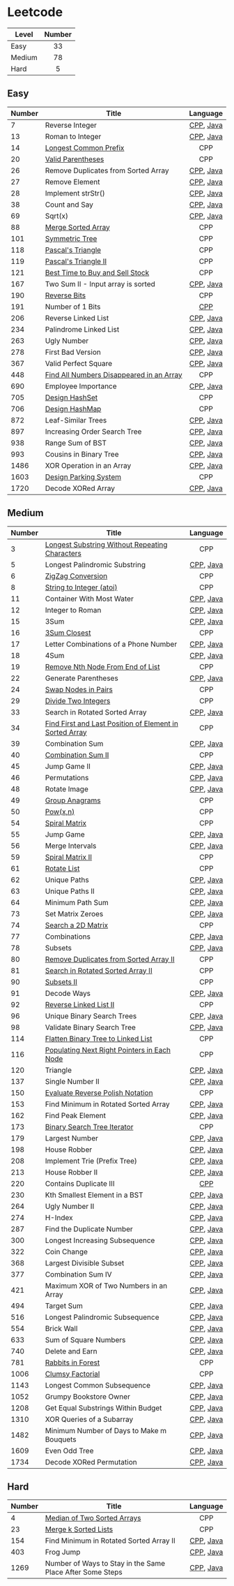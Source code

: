 # Leetcode
| Level | Number |
|-------|:------:|
|Easy|33|
|Medium|78|
|Hard|5|


## Easy
| Number | Title | Language |
|--------------|------|:--------:|
|7|Reverse Integer|<a href = "CPP/easy/reverseInteger.cpp">CPP</a>, <a href = "Java/easy/reverseInteger.java">Java</a>|
|13|Roman to Integer|<a href = "CPP/easy/romanToInt.cpp">CPP</a>, <a href = "Java/easy/romanToInt.java">Java</a>|
|14|<a href = "CPP/easy/longestCommonPrefix.cpp">Longest Common Prefix</a>|CPP|
|20|<a href = "CPP/easy/validParentheses.cpp">Valid Parentheses</a>|CPP|
|26|Remove Duplicates from Sorted Array|<a href = "CPP/easy/removeDuplicate.cpp">CPP</a>, <a href = "Java/easy/removeDuplicate.java">Java</a>|
|27|Remove Element|<a href = "CPP/easy/removeElement.cpp">CPP</a>, <a href = "Java/easy/removeElement.java">Java</a>|
|28|Implement strStr()|<a href = "CPP/easy/strStr.cpp">CPP</a>, <a href = "Java/easy/strStr.java">Java</a>|
|38|Count and Say|<a href = "CPP/easy/countAndSay.cpp">CPP</a>, <a href = "Java/easy/CountSay.java">Java</a>|
|69|Sqrt(x)|<a href = "CPP/easy/sqrtX.cpp">CPP</a>, <a href = "Java/easy/sqrtX.java">Java</a>|
|88|<a href = "CPP/easy/mergeSortedArray.cpp">Merge Sorted Array</a>|CPP|
|101|<a href = "CPP/easy/symmetricTree.cpp">Symmetric Tree</a>|CPP|
|118|<a href = "CPP/easy/PascalTriangle.cpp">Pascal's Triangle</a>|CPP|
|119|<a href = "CPP/easy/PascalTriangleII.cpp">Pascal's Triangle II</a>|CPP|
|121|<a href = "CPP/easy/bestTimeBuySell.cpp">Best Time to Buy and Sell Stock</a>|CPP|
|167|Two Sum II - Input array is sorted|<a href = "CPP/easy/twoSumII.cpp">CPP</a>, <a href = "Java/easy/twoSumII.java">Java</a>|
|190|<a href = "CPP/easy/reverseBits.cpp">Reverse Bits</a>|CPP|
|191|Number of 1 Bits|<a href = "CPP/easy/numOfOneBits.cpp">CPP</a>|
|206|Reverse Linked List|<a href = "CPP/easy/ReverseLinkedList.cpp">CPP</a>, <a href = "Java/easy/ReverseLinkedList.java">Java</a>|
|234|Palindrome Linked List|<a href = "CPP/easy/palindromeLinkedList.cpp">CPP</a>, <a href = "Java/easy/palindromeLinkedList.java">Java</a>|
|263|Ugly Number|<a href = "CPP/easy/uglyNumber.cpp">CPP</a>, <a href = "Java/easy/uglyNumber.java">Java</a>|
|278|First Bad Version|<a href = "CPP/easy/firstBadVersion.cpp">CPP</a>, <a href = "Java/easy/firstBadVersion.java">Java</a>|
|367|Valid Perfect Square|<a href = "CPP/easy/validPerfectSquare.cpp">CPP</a>, <a href = "Java/easy/validPerfectSquare.java">Java</a>|
|448|<a href = "CPP/easy/FindAllNumbersDisappearedinArray.cpp">Find All Numbers Disappeared in an Array</a>|CPP|
|690|Employee Importance|<a href = "CPP/easy/employeeImportance.cpp">CPP</a>, <a href = "Java/easy/employeeImportance.java">Java</a>|
|705|<a href = "CPP/easy/designHashSet.cpp">Design HashSet</a>|CPP|
|706|<a href = "CPP/easy/designHashMap.cpp">Design HashMap</a>|CPP|
|872|Leaf-Similar Trees|<a href = "CPP/easy/leafSimilarTrees.cpp">CPP</a>, <a href = "Java/easy/leafSimilarTrees.java">Java</a>|
|897|Increasing Order Search Tree|<a href = "CPP/easy/increasingOrderSearchTree.cpp">CPP</a>, <a href = "Java/easy/increasingOrderSearchTree.java">Java</a>|
|938|Range Sum of BST|<a href = "CPP/easy/rangeSumOfBST.cpp">CPP</a>, <a href = "Java/easy/rangeSumOfBST.java">Java</a>|
|993|Cousins in Binary Tree|<a href = "CPP/easy/cousinsInBT.cpp">CPP</a>, <a href = "Java/easy/cousinsInBT.java">Java</a>|
|1486|XOR Operation in an Array|<a href = "CPP/easy/XOROperationInArray.cpp">CPP</a>, <a href = "Java/easy/XOROperationInArray.java">Java</a>|
|1603|<a href = "CPP/easy/parkingSystem.cpp">Design Parking System</a>|CPP|
|1720|Decode XORed Array|<a href = "CPP/easy/decodeXORedArray.cpp">CPP</a>, <a href = "Java/easy/decodeXORedArray.java">Java</a>|


## Medium
| Number | Title | Language |
|--------------|------|:--------:|
|3|<a href = "CPP/medium/LongestSubstringWithoutRepeatingCharacters.cpp">Longest Substring Without Repeating Characters</a>|CPP|
|5|Longest Palindromic Substring|<a href = "CPP/medium/longestPalindromicSubstring.cpp">CPP</a>, <a href = "Java/medium/longestPalindromicSubstring.java">Java</a>|
|6|<a href = "CPP/medium/ZigZagConversion.cpp">ZigZag Conversion</a>|CPP|
|8|<a href = "CPP/medium/stringToInteger.cpp">String to Integer (atoi)</a>|CPP|
|11|Container With Most Water|<a href = "CPP/medium/containerWithMostWater.cpp">CPP</a>, <a href = "Java/medium/containerWithMostWater.java">Java</a>|
|12|Integer to Roman|<a href = "CPP/medium/intToRoman.cpp">CPP</a>, <a href = "Java/medium/intToRoman.java">Java</a>|
|15|3Sum|<a href = "CPP/medium/3Sum.cpp">CPP</a>, <a href = "Java/medium/3Sum.java">Java</a>|
|16|<a href = "CPP/medium/3SumClosest.cpp">3Sum Closest</a>|CPP|
|17|Letter Combinations of a Phone Number|<a href = "CPP/medium/letterCombination.cpp">CPP</a>, <a href = "Java/medium/letterCombination.java">Java</a>|
|18|4Sum|<a href = "CPP/medium/4Sum.cpp">CPP</a>, <a href = "Java/medium/4Sum.java">Java</a>|
|19|<a href = "CPP/medium/RemoveNthNodeFromEndOfList.cpp">Remove Nth Node From End of List</a>|CPP|
|22|Generate Parentheses|<a href = "CPP/medium/generateParentheses.cpp">CPP</a>, <a href = "Java/medium/generateParentheses.java">Java</a>|
|24|<a href = "CPP/medium/swapNodesInPairs.cpp">Swap Nodes in Pairs</a>|CPP|
|29|<a href = "CPP/medium/divideTwoInt.cpp">Divide Two Integers</a>|CPP|
|33|Search in Rotated Sorted Array|<a href = "CPP/medium/searchRotatedSortedArray.cpp">CPP</a>, <a href = "Java/medium/searchRotatedSortedArray.java">Java</a>|
|34|<a href = "CPP/medium/firstLastPosition.cpp">Find First and Last Position of Element in Sorted Array</a>|CPP|
|39|Combination Sum|<a href = "CPP/medium/combinationSum.cpp">CPP</a>, <a href = "Java/medium/combinationSum.java">Java</a>|
|40|<a href = "CPP/medium/combinationSumII.cpp">Combination Sum II</a>|CPP|
|45|Jump Game II|<a href = "CPP/medium/jumpGameII.cpp">CPP</a>, <a href = "Java/medium/jumpGameII.java">Java</a>|
|46|Permutations|<a href = "CPP/medium/permutations.cpp">CPP</a>, <a href = "Java/medium/permutations.java">Java</a>|
|48|Rotate Image|<a href = "CPP/medium/rotateImage.cpp">CPP</a>, <a href = "Java/medium/rotateImage.java">Java</a>|
|49|<a href = "CPP/medium/GroupAnagrams.cpp">Group Anagrams</a>|CPP|
|50|<a href = "CPP/medium/Problem50_PowXN.cpp">Pow(x,n)</a>|CPP|
|54|<a href = "CPP/medium/spiralMatrix.cpp">Spiral Matrix</a>|CPP|
|55|Jump Game|<a href = "CPP/medium/jumpGame.cpp">CPP</a>, <a href = "Java/medium/jumpGame.java">Java</a>|
|56|Merge Intervals|<a href = "CPP/medium/mergeIntervals.cpp">CPP</a>, <a href = "Java/medium/mergeIntervals.java">Java</a>|
|59|<a href = "CPP/medium/spiralMatrixII.cpp">Spiral Matrix II</a>|CPP|
|61|<a href = "CPP/medium/rotateList.cpp">Rotate List</a>|CPP|
|62|Unique Paths|<a href = "CPP/medium/uniquePaths.cpp">CPP</a>, <a href = "Java/medium/uniquePaths.java">Java</a>|
|63|Unique Paths II|<a href = "CPP/medium/uniquePathsII.cpp">CPP</a>, <a href = "Java/medium/uniquePathsII.java">Java</a>|
|64|Minimum Path Sum|<a href = "CPP/medium/minimumPathSum.cpp">CPP</a>, <a href = "Java/medium/minimumPathSum.java">Java</a>|
|73|Set Matrix Zeroes|<a href = "CPP/medium/setMatrixZeros.cpp">CPP</a>, <a href = "Java/medium/setMatrixZeros.java">Java</a>|
|74|<a href = "CPP/medium/searchMatrix.cpp">Search a 2D Matrix</a>|CPP|
|77|Combinations|<a href = "CPP/medium/combinations.cpp">CPP</a>, <a href = "Java/medium/combinations.java">Java</a>|
|78|Subsets|<a href = "CPP/medium/subsets.cpp">CPP</a>, <a href = "Java/medium/subsets.java">Java</a>|
|80|<a href = "CPP/medium/removeDuplicateII.cpp">Remove Duplicates from Sorted Array II</a>|CPP|
|81|<a href = "CPP/medium/searchRotatedSortedArrayII.cpp">Search in Rotated Sorted Array II</a>|CPP|
|90|<a href = "CPP/medium/subsetsII.cpp">Subsets II</a>|CPP|
|91|Decode Ways|<a href = "CPP/medium/decodeWays.cpp">CPP</a>, <a href = "Java/medium/decodeWays.java">Java</a>|
|92|<a href = "CPP/medium/ReversedLinkedListII.cpp">Reverse Linked List II</a>|CPP|
|96|Unique Binary Search Trees|<a href = "CPP/medium/uniqueBST.cpp">CPP</a>, <a href = "Java/medium/uniqueBST.java">Java</a>|
|98|Validate Binary Search Tree|<a href = "CPP/medium/validatBST.cpp">CPP</a>, <a href = "Java/medium/validatBST.java">Java</a>|
|114|<a href = "CPP/medium/flattenBTtoLinkedList.cpp">Flatten Binary Tree to Linked List</a>|CPP|
|116|<a href = "CPP/medium/populatingNextRight.cpp">Populating Next Right Pointers in Each Node</a>|CPP|
|120|Triangle|<a href = "CPP/medium/triangle.cpp">CPP</a>, <a href = "Java/medium/triangle.java">Java</a>|
|137|Single Number II|<a href = "CPP/medium/singleNumberII.cpp">CPP</a>, <a href = "Java/medium/singleNumberII.java">Java</a>|
|150|<a href = "CPP/medium/evalRPN.cpp">Evaluate Reverse Polish Notation</a>|CPP|
|153|Find Minimum in Rotated Sorted Array|<a href = "CPP/medium/findMinInRotatedSortedAarry.cpp">CPP</a>, <a href = "Java/medium/findMinInRotatedSortedAarry.java">Java</a>|
|162|Find Peak Element|<a href = "CPP/medium/findPeakElement.cpp">CPP</a>, <a href = "Java/medium/findPeakElement.java">Java</a>|
|173|<a href = "CPP/medium/bstIterator.cpp">Binary Search Tree Iterator</a>|CPP|
|179|Largest Number|<a href = "CPP/medium/largestNumber.cpp">CPP</a>, <a href = "Java/medium/largestNumber.java">Java</a>|
|198|House Robber|<a href = "CPP/medium/houseRobber.cpp">CPP</a>, <a href = "Java/medium/houseRobber.java">Java</a>|
|208|Implement Trie (Prefix Tree)|<a href = "CPP/medium/trie.cpp">CPP</a>, <a href = "Java/medium/trie.java">Java</a>|
|213|House Robber II|<a href = "CPP/medium/houseRobberII.cpp">CPP</a>, <a href = "Java/medium/houseRobberII.java">Java</a>|
|220|Contains Duplicate III|<a href = "CPP/medium/containsDuplicateIII.cpp">CPP</a>|
|230|Kth Smallest Element in a BST|<a href = "CPP/medium/kthSamllestInBST.cpp">CPP</a>, <a href = "Java/medium/kthSamllestInBST.java">Java</a>|
|264|Ugly Number II|<a href = "CPP/medium/uglyNumberII.cpp">CPP</a>, <a href = "Java/medium/uglyNumberII.java">Java</a>|
|274|H-Index|<a href = "CPP/medium/hIndex.cpp">CPP</a>, <a href = "Java/medium/hIndex.java">Java</a>|
|287|Find the Duplicate Number|<a href = "CPP/medium/findDuplicateNumber.cpp">CPP</a>, <a href = "Java/medium/findDuplicateNumber.java">Java</a>|
|300|Longest Increasing Subsequence|<a href = "CPP/medium/longestIncreasingSubsequence.cpp">CPP</a>, <a href = "Java/medium/longestIncreasingSubsequence.java">Java</a>|
|322|Coin Change|<a href = "CPP/medium/coinChange.cpp">CPP</a>, <a href = "Java/medium/coinChange.java">Java</a>|
|368|Largest Divisible Subset|<a href = "CPP/medium/largestDivisibleSubset.cpp">CPP</a>, <a href = "Java/medium/largestDivisibleSubset.java">Java</a>|
|377|Combination Sum IV|<a href = "CPP/medium/combinationSumIV.cpp">CPP</a>, <a href = "Java/medium/combinationSumIV.java">Java</a>|
|421|Maximum XOR of Two Numbers in an Array|<a href = "CPP/medium/maxXORInArray.cpp">CPP</a>, <a href = "Java/medium/maxXORInArray.java">Java</a>|
|494|Target Sum|<a href = "CPP/medium/targetSum.cpp">CPP</a>, <a href = "Java/medium/targetSum.java">Java</a>|
|516|Longest Palindromic Subsequence|<a href = "CPP/medium/longestPalindromicSubsquence.cpp">CPP</a>, <a href = "Java/medium/longestPalindromicSubsquence.java">Java</a>|
|554|Brick Wall|<a href = "CPP/medium/brickWall.cpp">CPP</a>, <a href = "Java/medium/brickWall.java">Java</a>|
|633|Sum of Square Numbers|<a href = "CPP/medium/sumOfSquareNumber.cpp">CPP</a>, <a href = "Java/medium/sumOfSquareNumber.java">Java</a>|
|740|Delete and Earn|<a href = "CPP/medium/deleteAndEarn.cpp">CPP</a>, <a href = "Java/medium/deleteAndEarn.java">Java</a>|
|781|<a href = "CPP/medium/rabbitsInForest.cpp">Rabbits in Forest</a>|CPP|
|1006|<a href = "CPP/medium/clumsyFactorial.cpp">Clumsy Factorial</a>|CPP|
|1143|Longest Common Subsequence|<a href = "CPP/medium/longestCommonSubsequence.cpp">CPP</a>, <a href = "Java/medium/longestCommonSubsequence.java">Java</a>|
|1052|Grumpy Bookstore Owner|<a href = "CPP/medium/grumpyBookstoreOwner.cpp">CPP</a>, <a href = "Java/medium/grumpyBookstoreOwner.java">Java</a>|
|1208|Get Equal Substrings Within Budget|<a href = "CPP/medium/getEqualSubstringsWithinBudget.cpp">CPP</a>, <a href = "Java/medium/getEqualSubstringsWithinBudget.java">Java</a>|
|1310|XOR Queries of a Subarray|<a href = "CPP/medium/xorQueries.cpp">CPP</a>, <a href = "Java/medium/xorQueries.java">Java</a>|
|1482|Minimum Number of Days to Make m Bouquets|<a href = "CPP/medium/minDaysMakeBouquets.cpp">CPP</a>, <a href = "Java/medium/minDaysMakeBouquets.java">Java</a>|
|1609|Even Odd Tree|<a href = "CPP/medium/evenOddTree.cpp">CPP</a>, <a href = "Java/medium/evenOddTree.java">Java</a>|
|1734|Decode XORed Permutation|<a href = "CPP/medium/decodeXORedPermutation.cpp">CPP</a>, <a href = "Java/medium/decodeXORedPermutation.java">Java</a>|


## Hard
| Number | Title | Language |
|--------------|------|:--------:|
|4|<a href = "CPP/hard/MedianOfTwoSortedArrays.cpp">Median of Two Sorted Arrays</a>|CPP|
|23|<a href = "CPP/hard/mergeSortedList.cpp">Merge k Sorted Lists</a>|CPP|
|154|Find Minimum in Rotated Sorted Array II|<a href = "CPP/hard/findMinInRotatedSortedAarryII.cpp">CPP</a>, <a href = "Java/hard/findMinInRotatedSortedAarryII.java">Java</a>|
|403|Frog Jump|<a href = "CPP/hard/frogJump.cpp">CPP</a>, <a href = "Java/hard/frogJump.java">Java</a>|
|1269|Number of Ways to Stay in the Same Place After Some Steps|<a href = "CPP/hard/wayToStay.cpp">CPP</a>, <a href = "Java/hard/wayToStay.java">Java</a>|

